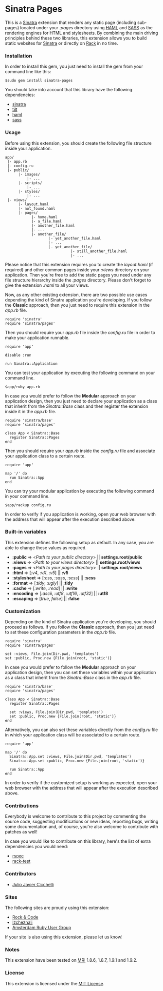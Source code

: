 # Sinatra Pages
This is a [Sinatra][1] extension that renders any static page (including sub-pages) located under your *:pages* directory  using [HAML][2] and [SASS][3] as the rendering engines for HTML and stylesheets. By combining the main driving principles behind these two libraries, this extension allows you to build static websites for [Sinatra][2] or directly on [Rack][4] in no time.

### Installation
In order to install this gem, you just need to install the gem from your command line like this:
  
    $sudo gem install sinatra-pages

You should take into account that this library have the following dependencies:

* [sinatra][1]
* [tilt][12]
* [haml][2]
* [sass][3]

### Usage
Before using this extension, you should create the following file structure inside your application.

    app/
     |- app.rb
     |- config.ru
     |- public/
          |- images/
              |- ...
          |- scripts/
              |- ...
          |- styles/
              |- ...
     |- views/
          |- layout.haml
          |- not_found.haml
          |- pages/
                |- home.haml
                |- a_file.haml
                |- another_file.haml
                |- ...
                |- another_file/
                        |- yet_another_file.haml
                        |- ...
                        |- yet_another_file/
                                  |- still_another_file.haml
                                  |- ...

Please notice that this extension requires you to create the *layout.haml* (if required) and other common pages inside your *:views* directory on your application. Then you're free to add the static pages you need under any file structure hierarchy inside the *:pages* directory. Please don't forget to give the extension *.haml* to all your views.

Now, as any other existing extension, there are two possible use cases depending the kind of Sinatra application you're developing. If you follow the __Classic__ approach, then you just need to require this extension in the *app.rb* file.

    require 'sinatra'
    require 'sinatra/pages'
    
Then you should require your *app.rb* file inside the *config.ru* file in order to make your application runnable.

    require 'app'
    
    disable :run
    
    run Sinatra::Application

You can test your application by executing the following command on your command line.

    $app/ruby app.rb
    
In case you would prefer to follow the __Modular__ approach on your application design, then you just need to declare your application as a class that inherit from the *Sinatra::Base* class and then register the extension inside it in the *app.rb* file.

    require 'sinatra/base'
    require 'sinatra/pages'
    
    class App < Sinatra::Base
      register Sinatra::Pages
    end

Then you should require your *app.rb* inside the *config.ru* file and associate your application class to a certain route.

    require 'app'
    
    map '/' do
      run Sinatra::App
    end

You can try your modular application by executing the following command in your command line.

    $app/rackup config.ru
  
In order to verify if you application is working, open your web browser with the address that will appear after the execution described above.

### Built-in variables
This extension defines the following setup as default. In any case, you are able to change these values as required.

* __:public__ => <*Path to your public directory*> || **settings.root/public**
* __:views__ => <*Path to your views directory*> || **settings.root/views**
* __:pages__ => <*Path to your pages directory*> || **settings.root/views**
* __:html__ => [*:v4*, *:vX*, *:v5*] || **:v5**
* __:stylesheet__ => [*:css*, *:sass*, *:scss*] || **:scss**
* __:format__ => [*:tidy*, *:ugly*] || **:tidy**
* __:cache__ => [*:write*, *:read*] || **:write**
* __:encoding__ => [*:ascii*, *:utf8*, *:utf16*, *:utf32*] || **:utf8**
* __:escaping__ => [*true*, *false*] || **:false**

### Customization
Depending on the kind of Sinatra application you're developing, you should proceed as follows. If you follow the __Classic__ approach, then you just need to set these configuration parameters in the *app.rb* file.

    require 'sinatra'
    require 'sinatra/pages'
    
    set :views, File.join(Dir.pwd, 'templates')
    set :public, Proc.new {File.join(root, 'static')}
    
In case you would prefer to follow the __Modular__ approach on your application design, then you can set these variables  within your application as a class that inherit from the *Sinatra::Base* class in the *app.rb* file.

    require 'sinatra/base'
    require 'sinatra/pages'
    
    class App < Sinatra::Base
      register Sinatra::Pages
      
      set :views, File.join(Dir.pwd, 'templates')
      set :public, Proc.new {File.join(root, 'static')}
    end

Alternatively, you can also set these variables directly from the *config.ru* file in which your application class will be associated to a certain route.

    require 'app'
    
    map '/' do
      Sinatra::App.set :views, File.join(Dir.pwd, 'templates')
      Sinatra::App.set :public, Proc.new {File.join(root, 'static')}
      
      run Sinatra::App
    end

In order to verify if the customized setup is working as expected, open your web browser with the address that will appear after the execution described above.

### Contributions
Everybody is welcome to contribute to this project by commenting the source code, suggesting modifications or new ideas, reporting bugs, writing some documentation and, of course, you're also welcome to contribute with patches as well!

In case you would like to contribute on this library, here's the list of extra dependencies you would need:

* [rspec][5]
* [rack-test][6]

### Contributors
* [Julio Javier Cicchelli][7]

### Sites
The following sites are proudly using this extension:

* [Rock & Code][10]
* [Izcheznali][11]
* [Amsterdam Ruby User Group][13]

If your site is also using this extension, please let us know!

### Notes
This extension have been tested on [MRI][8] 1.8.6, 1.8.7, 1.9.1 and 1.9.2.

### License
This extension is licensed under the [MIT License][9].

[1]: http://www.sinatrarb.com/
[2]: http://haml-lang.com/
[3]: http://sass-lang.com/
[4]: http://rack.rubyforge.org/
[5]: http://rspec.info/
[6]: http://gitrdoc.com/brynary/rack-test/tree/master
[7]: http://github.com/mr-rock
[8]: http://www.ruby-lang.org/en/
[9]: http://creativecommons.org/licenses/MIT/
[10]: http://rock-n-code.com
[11]: http://izcheznali.net
[12]: http://github.com/rtomayko/tilt
[13]: http://amsterdam-rb.org